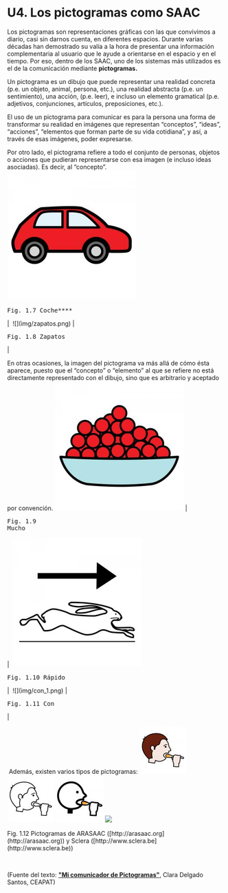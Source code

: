 
# U4. Los pictogramas como SAAC

Los pictogramas son representaciones gráficas con las que convivimos a diario, casi sin darnos cuenta, en diferentes espacios. Durante varias décadas han demostrado su valía a la hora de presentar una información complementaria al usuario que le ayude a orientarse en el espacio y en el tiempo. Por eso, dentro de los SAAC, uno de los sistemas más utilizados es el de la comunicación mediante&nbsp;**pictogramas.&nbsp;**

Un pictograma es un dibujo que puede representar una realidad concreta (p.e. un objeto, animal, persona, etc.), una realidad abstracta (p.e. un sentimiento), una acción, (p.e. leer), e incluso un elemento gramatical (p.e. adjetivos, conjunciones, artículos, preposiciones, etc.).&nbsp;

El uso de un pictograma para comunicar es para la persona una&nbsp;forma de transformar su realidad en imágenes que representan &ldquo;conceptos&rdquo;, &ldquo;ideas&rdquo;, &ldquo;acciones&rdquo;, &ldquo;elementos que forman parte de su&nbsp;vida cotidiana&rdquo;, y así, a través de esas imágenes, poder expresarse.

Por otro lado, el pictograma refiere a todo el conjunto de personas, objetos o acciones que pudieran representarse con esa imagen (e incluso ideas asociadas). Es decir, al &ldquo;concepto&rdquo;.
![](img/coche.png)
<td style="text-align: center;"><pre>Fig. 1.7 Coche****</pre></td>|&nbsp;
![](img/zapatos.png)
|<pre>Fig. 1.8 Zapatos</pre>|&nbsp;

En otras ocasiones, la imagen del pictograma va más allá de cómo ésta aparece, puesto que el &ldquo;concepto&rdquo; o &ldquo;elemento&rdquo; al que se refiere no está directamente representado con el dibujo, sino que es arbitrario y aceptado por convención.
![](img/mucho.png)
|<pre>Fig. 1.9 Mucho</pre>|&nbsp;
![](img/rapido.png)
<td style="text-align: center;"><pre>Fig. 1.10 Rápido</pre></td>|&nbsp;
![](img/con_1.png)
|<pre>Fig. 1.11 Con</pre>|&nbsp;

&nbsp;Además, existen varios tipos de pictogramas:
![](img/comer_1.png)
![](img/comer_2.png)
![](img/comer_3.png)
![](http://www.sclera.be/resources/pictos/eten.png)
<td style="text-align: center;" colspan="2">Fig. 1.12 Pictogramas de ARASAAC ([http://arasaac.org](http://arasaac.org))&nbsp;y Sclera ([http://www.sclera.be](http://www.sclera.be))&nbsp;</td>

&nbsp;

(Fuente del texto: [**"Mi comunicador de Pictogramas"**](http://www.ceapat.es/ceapat_01/centro_documental/tecnologiasinformacion/sistemas_comunicacion_aumentativa/IM_055625), Clara Delgado Santos, CEAPAT)

